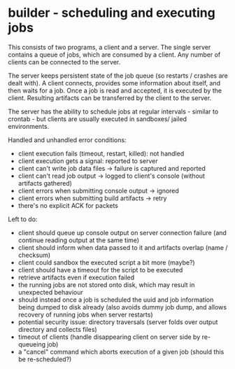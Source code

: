 # builder - scheduling and executing jobs

This consists of two programs, a client and a server. The single server
contains a queue of jobs, which are consumed by a client. Any number of
clients can be connected to the server.

The server keeps persistent state of the job queue (so restarts / crashes are
dealt with). A client connects, provides some information about itself, and
then waits for a job. Once a job is read and accepted, it is executed by the
client. Resulting artifacts can be transferred by the client to the server.

The server has the ability to schedule jobs at regular intervals - similar to
crontab - but clients are usually executed in sandboxes/ jailed environments.

Handled and unhandled error conditions:
- client execution fails (timeout, restart, killed): not handled
- client execution gets a signal: reported to server
- client can't write job data files -> failure is captured and reported
- client can't read job output -> logged to client's console (without artifacts gathered)
- client errors when submitting console output -> ignored
- client errors when submitting build artifacts -> retry
- there's no explicit ACK for packets

Left to do:
- client should queue up console output on server connection failure (and continue reading output at the same time)
- client should inform when data passed to it and artifacts overlap (name / checksum)
- client could sandbox the executed script a bit more (maybe?)
- client should have a timeout for the script to be executed
- retrieve artifacts even if execution failed
- the running jobs are not stored onto disk, which may result in unexpected behaviour
- should instead once a job is scheduled the uuid and job information being dumped to disk already (also avoids dummy job dump, and allows recovery of running jobs when server restarts)
- potential security issue: directory traversals (server folds over output directory and collects files)
- timeout of clients (handle disappearing client on server side by re-queueing job)
- a "cancel" command which aborts execution of a given job (should this be re-scheduled?)
